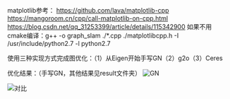 matplotlib参考：
https://github.com/lava/matplotlib-cpp
https://mangoroom.cn/cpp/call-matplotlib-on-cpp.html
https://blog.csdn.net/qq_31253399/article/details/115342900
如果不用cmake编译：g++ -o graph_slam ./*.cpp ./matplotlibcpp.h -I /usr/include/python2.7 -l python2.7

使用三种实现方式完成图优化：（1）从Eigen开始手写GN（2）g2o（3）Ceres

优化结果：（手写GN，其他结果见result文件夹）
![GN](https://user-images.githubusercontent.com/42105276/189851829-5c4a6039-c3c8-4996-a11c-370436948042.png)

![对比](https://user-images.githubusercontent.com/42105276/189851839-a8bd2fe9-350e-4a64-ab96-de29372f39c5.png)
